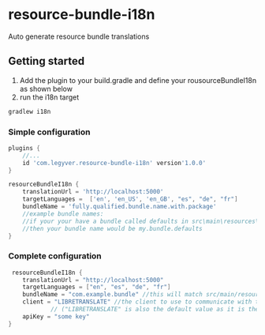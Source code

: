 # resource-bundle-i18n
Auto generate resource bundle translations

## Getting started
1. Add the plugin to your build.gradle and define your rousourceBundleI18n as shown below
2. run the i18n target
```groovy
gradlew i18n
```
### Simple configuration
```groovy
plugins {
    //...
    id 'com.legyver.resource-bundle-i18n' version'1.0.0'
}

resourceBundleI18n {
    translationUrl = 'http://localhost:5000'
    targetLanguages =  ['en', 'en_US', 'en_GB', "es", "de", "fr"]
    bundleName = 'fully.qualified.bundle.name.with.package'
    //example bundle names:
    //if your your have a bundle called defaults in src\main\resources\my\bundle
    //then your bundle name would be my.bundle.defaults
}
```

### Complete configuration

```groovy
 resourceBundleI18n {
    translationUrl = "http://localhost:5000"
    targetLanguages = ["en", "es", "de", "fr"]
    bundleName = "com.example.bundle" //this will match src/main/resources/com/example/bundle.properties as the source
    client = "LIBRETRANSLATE" //the client to use to communicate with the translationUrl
            // ("LIBRETRANSLATE" is also the default value as it is the only client supported at this time)
    apiKey = "some key"
}
```
